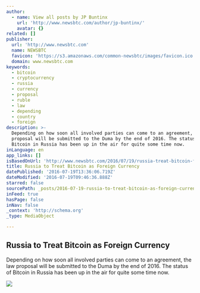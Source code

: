 ```yaml
---
author:
  - name: View all posts by JP Buntinx
    url: 'http://www.newsbtc.com/author/jp-buntinx/'
    avatar: {}
related: []
publisher:
  url: 'http://www.newsbtc.com'
  name: NEWSBTC
  favicon: 'https://s3.amazonaws.com/common-newsbtc/images/favicon.ico'
  domain: www.newsbtc.com
keywords:
  - bitcoin
  - cryptocurrency
  - russia
  - currency
  - proposal
  - ruble
  - law
  - depending
  - country
  - foreign
description: >-
  Depending on how soon all involved parties can come to an agreement, the law
  proposal will be submitted to the Duma by the end of 2016. The status of
  Bitcoin in Russia has been up in the air for quite some time now.
inLanguage: en
app_links: []
isBasedOnUrl: 'http://www.newsbtc.com/2016/07/19/russia-treat-bitcoin-foreign-currency/'
title: Russia to Treat Bitcoin as Foreign Currency
datePublished: '2016-07-19T13:36:06.719Z'
dateModified: '2016-07-19T09:46:36.888Z'
starred: false
sourcePath: _posts/2016-07-19-russia-to-treat-bitcoin-as-foreign-currency.md
inFeed: true
hasPage: false
inNav: false
_context: 'http://schema.org'
_type: MediaObject

---
```

<article style=""><h1>Russia to Treat Bitcoin as Foreign Currency</h1><p>Depending on how soon all involved parties can come to an agreement, the law proposal will be submitted to the Duma by the end of 2016. The status of Bitcoin in Russia has been up in the air for quite some time now.</p><img src="http://s3.amazonaws.com/main-newsbtc-images/2016/07/19095956/shutterstock_166452545.jpg" /></article>